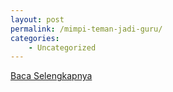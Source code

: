 ```yaml
---
layout: post
permalink: /mimpi-teman-jadi-guru/
categories:
    - Uncategorized
---
```


[Baca Selengkapnya](/01)